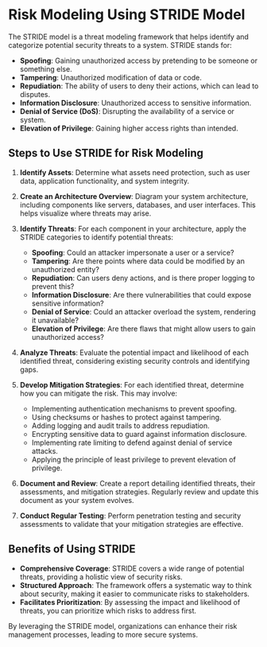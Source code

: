 # Risk Modeling Using STRIDE Model

The STRIDE model is a threat modeling framework that helps identify and categorize potential security threats to a system. STRIDE stands for:

- **Spoofing**: Gaining unauthorized access by pretending to be someone or something else.
- **Tampering**: Unauthorized modification of data or code.
- **Repudiation**: The ability of users to deny their actions, which can lead to disputes.
- **Information Disclosure**: Unauthorized access to sensitive information.
- **Denial of Service (DoS)**: Disrupting the availability of a service or system.
- **Elevation of Privilege**: Gaining higher access rights than intended.

## Steps to Use STRIDE for Risk Modeling

1. **Identify Assets**: Determine what assets need protection, such as user data, application functionality, and system integrity.

2. **Create an Architecture Overview**: Diagram your system architecture, including components like servers, databases, and user interfaces. This helps visualize where threats may arise.

3. **Identify Threats**: For each component in your architecture, apply the STRIDE categories to identify potential threats:
   - **Spoofing**: Could an attacker impersonate a user or a service?
   - **Tampering**: Are there points where data could be modified by an unauthorized entity?
   - **Repudiation**: Can users deny actions, and is there proper logging to prevent this?
   - **Information Disclosure**: Are there vulnerabilities that could expose sensitive information?
   - **Denial of Service**: Could an attacker overload the system, rendering it unavailable?
   - **Elevation of Privilege**: Are there flaws that might allow users to gain unauthorized access?

4. **Analyze Threats**: Evaluate the potential impact and likelihood of each identified threat, considering existing security controls and identifying gaps.

5. **Develop Mitigation Strategies**: For each identified threat, determine how you can mitigate the risk. This may involve:
   - Implementing authentication mechanisms to prevent spoofing.
   - Using checksums or hashes to protect against tampering.
   - Adding logging and audit trails to address repudiation.
   - Encrypting sensitive data to guard against information disclosure.
   - Implementing rate limiting to defend against denial of service attacks.
   - Applying the principle of least privilege to prevent elevation of privilege.

6. **Document and Review**: Create a report detailing identified threats, their assessments, and mitigation strategies. Regularly review and update this document as your system evolves.

7. **Conduct Regular Testing**: Perform penetration testing and security assessments to validate that your mitigation strategies are effective.

## Benefits of Using STRIDE

- **Comprehensive Coverage**: STRIDE covers a wide range of potential threats, providing a holistic view of security risks.
- **Structured Approach**: The framework offers a systematic way to think about security, making it easier to communicate risks to stakeholders.
- **Facilitates Prioritization**: By assessing the impact and likelihood of threats, you can prioritize which risks to address first.

By leveraging the STRIDE model, organizations can enhance their risk management processes, leading to more secure systems.
